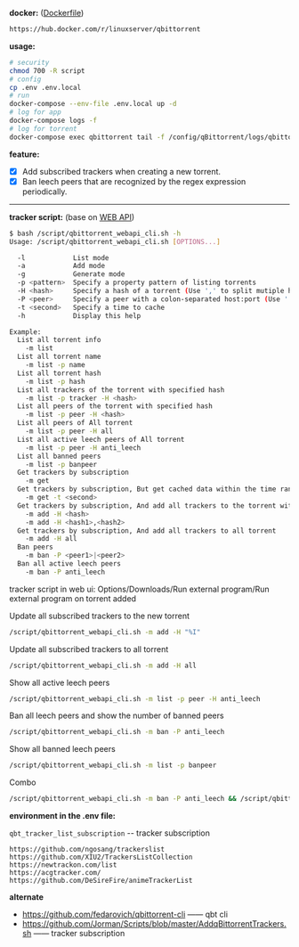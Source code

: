 **docker:** ([Dockerfile](https://github.com/linuxserver/docker-qbittorrent/blob/master/Dockerfile))
```bash
https://hub.docker.com/r/linuxserver/qbittorrent
```

**usage:**
```bash
# security
chmod 700 -R script
# config 
cp .env .env.local
# run
docker-compose --env-file .env.local up -d
# log for app
docker-compose logs -f
# log for torrent
docker-compose exec qbittorrent tail -f /config/qBittorrent/logs/qbittorrent.log
```

**feature:**

+ [x] Add subscribed trackers when creating a new torrent.
+ [x] Ban leech peers that are recognized by the regex expression periodically.

---

**tracker script:** (base on [WEB API](https://github.com/qbittorrent/qBittorrent/wiki/WebUI-API-(qBittorrent-4.1)))
```bash
$ bash /script/qbittorrent_webapi_cli.sh -h
Usage: /script/qbittorrent_webapi_cli.sh [OPTIONS...]

  -l            List mode
  -a            Add mode
  -g            Generate mode
  -p <pattern>  Specify a property pattern of listing torrents
  -H <hash>     Specify a hash of a torrent (Use ',' to split mutiple hash)
  -P <peer>     Specify a peer with a colon-separated host:port (Use '|' to split mutiple peers)
  -t <second>   Specify a time to cache
  -h            Display this help

Example:
  List all torrent info
    -m list
  List all torrent name
    -m list -p name
  List all torrent hash
    -m list -p hash
  List all trackers of the torrent with specified hash
    -m list -p tracker -H <hash>
  List all peers of the torrent with specified hash
    -m list -p peer -H <hash>
  List all peers of All torrent
    -m list -p peer -H all
  List all active leech peers of All torrent
    -m list -p peer -H anti_leech
  List all banned peers
    -m list -p banpeer
  Get trackers by subscription
    -m get
  Get trackers by subscription, But get cached data within the time range
    -m get -t <second>
  Get trackers by subscription, And add all trackers to the torrent with specified hash
    -m add -H <hash>
    -m add -H <hash1>,<hash2>
  Get trackers by subscription, And add all trackers to all torrent
    -m add -H all
  Ban peers
    -m ban -P <peer1>|<peer2>
  Ban all active leech peers
    -m ban -P anti_leech
```

tracker script in web ui: Options/Downloads/Run external program/Run external program on torrent added

Update all subscribed trackers to the new torrent

```bash
/script/qbittorrent_webapi_cli.sh -m add -H "%I"
```

Update all subscribed trackers to all torrent

```bash
/script/qbittorrent_webapi_cli.sh -m add -H all
```

Show all active leech peers

```bash
/script/qbittorrent_webapi_cli.sh -m list -p peer -H anti_leech
```

Ban all leech peers and show the number of banned peers

```bash
/script/qbittorrent_webapi_cli.sh -m ban -P anti_leech
```

Show all banned leech peers

```bash
/script/qbittorrent_webapi_cli.sh -m list -p banpeer
```

Combo

```bash
/script/qbittorrent_webapi_cli.sh -m ban -P anti_leech && /script/qbittorrent_webapi_cli.sh -m list -p banpeer | wc -l
```

**environment in the .env file:**

`qbt_tracker_list_subscription` -- tracker subscription
```
https://github.com/ngosang/trackerslist
https://github.com/XIU2/TrackersListCollection
https://newtrackon.com/list
https://acgtracker.com/
https://github.com/DeSireFire/animeTrackerList
```

**alternate**

+ https://github.com/fedarovich/qbittorrent-cli —— qbt cli 
+ https://github.com/Jorman/Scripts/blob/master/AddqBittorrentTrackers.sh —— tracker subscription